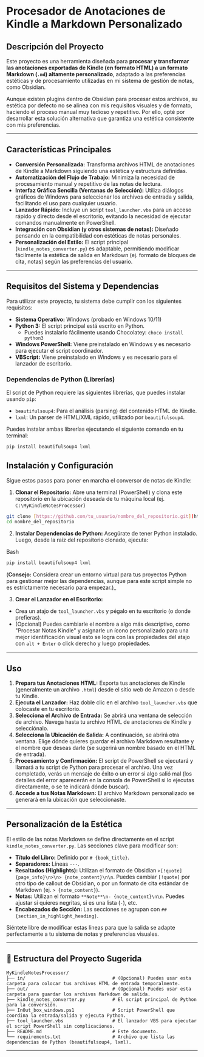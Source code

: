 # Procesador de Anotaciones de Kindle a Markdown Personalizado


## Descripción del Proyecto

Este proyecto es una herramienta diseñada para **procesar y transformar las anotaciones exportadas de Kindle (en formato HTML) a un formato Markdown (`.md`) altamente personalizado**, adaptado a las preferencias estéticas y de procesamiento utilizadas en mi sistema de gestión de notas, como Obsidian.

Aunque existen plugins dentro de Obsidian para procesar estos archivos, su estética por defecto no se alinea con mis requisitos visuales y de formato, haciendo el proceso manual muy tedioso y repetitivo. Por ello, opté por desarrollar esta solución alternativa que garantiza una estética consistente con mis preferencias.

---

## Características Principales

* **Conversión Personalizada:** Transforma archivos HTML de anotaciones de Kindle a Markdown siguiendo una estética y estructura definidas.
* **Automatización del Flujo de Trabajo:** Minimiza la necesidad de procesamiento manual y repetitivo de las notas de lectura.
* **Interfaz Gráfica Sencilla (Ventanas de Selección):** Utiliza diálogos gráficos de Windows para seleccionar los archivos de entrada y salida, facilitando el uso para cualquier usuario.
* **Lanzador Rápido:** Incluye un script `tool_launcher.vbs` para un acceso rápido y directo desde el escritorio, evitando la necesidad de ejecutar comandos manualmente en PowerShell.
* **Integración con Obsidian (y otros sistemas de notas):** Diseñado pensando en la compatibilidad con estéticas de notas personales.
* **Personalización del Estilo:** El script principal (`kindle_notes_converter.py`) es adaptable, permitiendo modificar fácilmente la estética de salida en Markdown (ej. formato de bloques de cita, notas) según las preferencias del usuario.

---

##  Requisitos del Sistema y Dependencias

Para utilizar este proyecto, tu sistema debe cumplir con los siguientes requisitos:

* **Sistema Operativo:** Windows (probado en Windows 10/11)
* **Python 3:** El script principal está escrito en Python.
    * Puedes instalarlo fácilmente usando Chocolatey: `choco install python3`
* **Windows PowerShell:** Viene preinstalado en Windows y es necesario para ejecutar el script coordinador.
* **VBScript:** Viene preinstalado en Windows y es necesario para el lanzador de escritorio.

### Dependencias de Python (Librerías)

El script de Python requiere las siguientes librerías, que puedes instalar usando `pip`:

* `beautifulsoup4`: Para el análisis (parsing) del contenido HTML de Kindle.
* `lxml`: Un parser de HTML/XML rápido, utilizado por `beautifulsoup4`.

Puedes instalar ambas librerías ejecutando el siguiente comando en tu terminal:

```bash
pip install beautifulsoup4 lxml
```
##  Instalación y Configuración

Sigue estos pasos para poner en marcha el conversor de notas de Kindle:

1. **Clonar el Repositorio:** Abre una terminal (PowerShell) y clona este repositorio en la ubicación deseada de tu máquina local (ej. `C:\MyKindleNotesProcessor`)
```bash
git clone [https://github.com/tu_usuario/nombre_del_repositorio.git](https://github.com/tu_usuario/nombre_del_repositorio.git)
cd nombre_del_repositorio
```

2. **Instalar Dependencias de Python:** Asegúrate de tener Python instalado. Luego, desde la raíz del repositorio clonado, ejecuta:
  
Bash
```bash
pip install beautifulsoup4 lxml
```

(**Consejo:** Considera crear un entorno virtual para tus proyectos Python para gestionar mejor las dependencias, aunque para este script simple no es estrictamente necesario para empezar.)_

3. **Crear el Lanzador en el Escritorio:**

- Crea un atajo de `tool_launcher.vbs` y pégalo en tu escritorio (o donde prefieras).
- (Opcional) Puedes cambiarle el nombre a algo más descriptivo, como "Procesar Notas Kindle" y asignarle un ícono personalizado para una mejor identificación visual esto se logra con las propiedades del atajo con `alt + Enter` o click derecho y luego propiedades.

---

##  Uso

1. **Prepara tus Anotaciones HTML:** Exporta tus anotaciones de Kindle (generalmente un archivo `.html`) desde el sitio web de Amazon o desde tu Kindle.
2. **Ejecuta el Lanzador:** Haz doble clic en el archivo `tool_launcher.vbs` que colocaste en tu escritorio.
3. **Selecciona el Archivo de Entrada:** Se abrirá una ventana de selección de archivo. Navega hasta tu archivo HTML de anotaciones de Kindle y selecciónalo.
4. **Selecciona la Ubicación de Salida:** A continuación, se abrirá otra ventana. Elige dónde quieres guardar el archivo Markdown resultante y el nombre que deseas darle (se sugerirá un nombre basado en el HTML de entrada).
5. **Procesamiento y Confirmación:** El script de PowerShell se ejecutará y llamará a tu script de Python para procesar el archivo. Una vez completado, verás un mensaje de éxito o un error si algo salió mal (los detalles del error aparecerán en la consola de PowerShell si lo ejecutas directamente, o se te indicará dónde buscar).
6. **Accede a tus Notas Markdown:** El archivo Markdown personalizado se generará en la ubicación que seleccionaste.

---

##  Personalización de la Estética

El estilo de las notas Markdown se define directamente en el script `kindle_notes_converter.py`. Las secciones clave para modificar son:

- **Título del Libro:** Definido por `# {book_title}`.
- **Separadores:** Líneas `---`.
- **Resaltados (Highlights):** Utilizan el formato de Obsidian `>[!quote] {page_info}\n>\n> {note_content}\n\n`. Puedes cambiar `[!quote]` por otro tipo de callout de Obsidian, o por un formato de cita estándar de Markdown (ej. `> {note_content}`).
- **Notas:** Utilizan el formato `**Note**\n- {note_content}\n\n`. Puedes ajustar si quieres negritas, si es una lista (`-`), etc.
- **Encabezados de Sección:** Las secciones se agrupan con `## {section_in_highlight_heading}`.

Siéntete libre de modificar estas líneas para que la salida se adapte perfectamente a tu sistema de notas y preferencias visuales.

---

## 📂 Estructura del Proyecto Sugerida

```
MyKindleNotesProcessor/
├── in/                                # (Opcional) Puedes usar esta carpeta para colocar tus archivos HTML de entrada temporalmente.
├── out/                               # (Opcional) Puedes usar esta carpeta para guardar los archivos Markdown de salida.
├── kindle_notes_converter.py          # El script principal de Python para la conversión.
├── InOut_box_windows.ps1              # Script PowerShell que coordina la entrada/salida y ejecuta Python.
├── tool_launcher.vbs                  # El lanzador VBS para ejecutar el script PowerShell sin complicaciones.
├── README.md                          # Este documento.
└── requirements.txt                   # Archivo que lista las dependencias de Python (beautifulsoup4, lxml).
```

---

